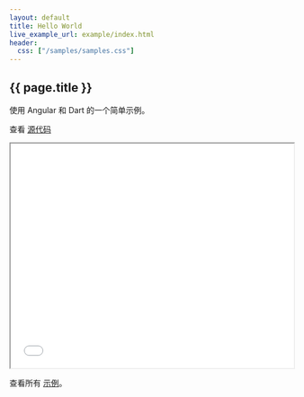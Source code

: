 ```yaml
---
layout: default
title: Hello World
live_example_url: example/index.html
header:
  css: ["/samples/samples.css"]
---
```


## {{ page.title }}

使用 Angular 和 Dart 的一个简单示例。

查看
[源代码](https://github.com/angular/angular.dart/tree/master/demo/helloworld)


<iframe class="running-app-frame"
        style="height:400px;width:100%;"
        src="{{page.live_example_url}}">
</iframe>

查看所有 [示例](/samples/)。
